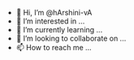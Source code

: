 - 👋 Hi, I’m @hArshini-vA
- 👀 I’m interested in ...
- 🌱 I’m currently learning ...
- 💞️ I’m looking to collaborate on ...
- 📫 How to reach me ...

<!---
hArshini-vA/hArshini-vA is a ✨ special ✨ repository because its `README.md` (this file) appears on your GitHub profile.
You can click the Preview link to take a look at your changes.
--->

